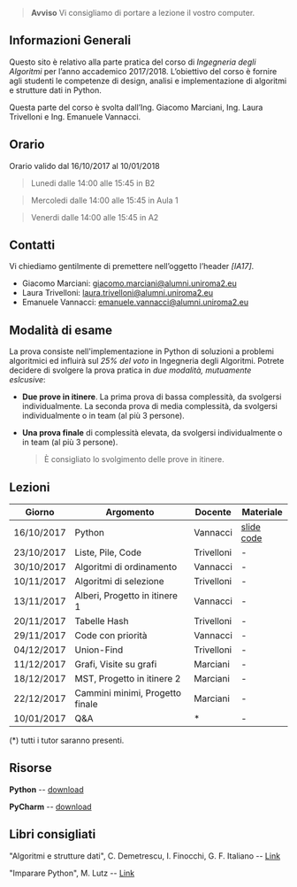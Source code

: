   > **Avviso** Vi consigliamo di portare a lezione il vostro computer.


## Informazioni Generali
Questo sito è relativo alla parte pratica del corso di *Ingegneria degli Algoritmi* per l’anno accademico 2017/2018.
L’obiettivo del corso è fornire agli studenti le competenze di design, analisi e implementazione di algoritmi e strutture dati in Python.

Questa parte del corso è svolta  dall’Ing. Giacomo Marciani, Ing. Laura Trivelloni e Ing. Emanuele Vannacci.


## Orario
Orario valido dal 16/10/2017 al 10/01/2018

  > Lunedi dalle 14:00 alle 15:45 in B2

  > Mercoledi dalle 14:00 alle 15:45 in Aula 1

  > Venerdi dalle 14:00 alle 15:45 in A2


## Contatti
Vi chiediamo gentilmente di premettere nell’oggetto l’header *[IA17]*.

* Giacomo Marciani: [giacomo.marciani@alumni.uniroma2.eu](mailto:giacomo.marciani@alumni.uniroma2.eu)
* Laura Trivelloni: [laura.trivelloni@alumni.uniroma2.eu](mailto:laura.trivelloni@alumni.uniroma2.eu)
* Emanuele Vannacci: [emanuele.vannacci@alumni.uniroma2.eu](mailto:emanuele.vannacci@alumni.uniroma2.eu)


## Modalità di esame
La prova consiste nell'implementazione in Python di soluzioni a problemi algoritmici ed influirà sul *25% del voto* in Ingegneria degli Algoritmi.
Potrete decidere di svolgere la prova pratica in *due modalità, mutuamente eslcusive*:
* **Due prove in itinere**. La prima prova di bassa complessità, da svolgersi individualmente. La seconda prova di media complessità, da svolgersi individualmente o in team (al più 3 persone).
* **Una prova finale** di complessità elevata, da svolgersi individualmente o in team (al più 3 persone).

  > È consigliato lo svolgimento delle prove in itinere.


## Lezioni

| Giorno     | Argomento                            | Docente    | Materiale            |
|------------|--------------------------------------|------------|----------------------|
| 16/10/2017 | Python                               | Vannacci   | [slide][1] [code][2]|
| 23/10/2017 | Liste, Pile, Code                    | Trivelloni | -          |
| 30/10/2017 | Algoritmi di ordinamento             | Vannacci   | -          |
| 10/11/2017 | Algoritmi di selezione               | Trivelloni | -          |
| 13/11/2017 | Alberi, Progetto in itinere 1        | Vannacci   | -          |
| 20/11/2017 | Tabelle Hash                         | Trivelloni | -          |
| 29/11/2017 | Code con priorità                    | Vannacci   | -          |
| 04/12/2017 | Union-Find                           | Trivelloni | -          |
| 11/12/2017 | Grafi, Visite su grafi               | Marciani   | -          |
| 18/12/2017 | MST, Progetto in itinere 2           | Marciani   | -          |
| 22/12/2017 | Cammini minimi, Progetto finale      | Marciani   | -          |
| 10/01/2017 | Q&A                                  | *          | -          |

(\*) tutti i tutor saranno presenti.

[1]:https://github.com/utv-teaching/algorithms-engineering-2017/raw/gh-pages/slide/Python.pdf
[2]:https://github.com/utv-teaching/algorithms-engineering-2017/raw/gh-pages/code/fibonacci.zip

## Risorse
**Python** -- [download](https://www.python.org/)

**PyCharm** -- [download](https://www.jetbrains.com/pycharm/)


## Libri consigliati
"Algoritmi e strutture dati", C. Demetrescu, I. Finocchi, G. F. Italiano -- [Link](https://www.amazon.it/Algoritmi-strutture-dati-Camil-Demetrescu/dp/8838664684)

"Imparare Python", M. Lutz -- [Link](https://www.amazon.it/Imparare-Python-Mark-Lutz/dp/8848125956)
